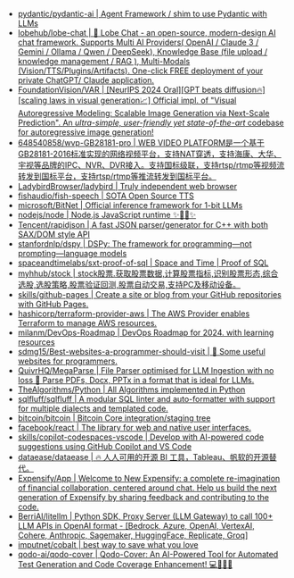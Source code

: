 + [pydantic/pydantic-ai | Agent Framework / shim to use Pydantic with LLMs](https://github.com//pydantic/pydantic-ai)
+ [lobehub/lobe-chat | 🤯 Lobe Chat - an open-source, modern-design AI chat framework. Supports Multi AI Providers( OpenAI / Claude 3 / Gemini / Ollama / Qwen / DeepSeek), Knowledge Base (file upload / knowledge management / RAG ), Multi-Modals (Vision/TTS/Plugins/Artifacts). One-click FREE deployment of your private ChatGPT/ Claude application.](https://github.com//lobehub/lobe-chat)
+ [FoundationVision/VAR | [NeurIPS 2024 Oral][GPT beats diffusion🔥] [scaling laws in visual generation📈] Official impl. of "Visual Autoregressive Modeling: Scalable Image Generation via Next-Scale Prediction". An *ultra-simple, user-friendly yet state-of-the-art* codebase for autoregressive image generation!](https://github.com//FoundationVision/VAR)
+ [648540858/wvp-GB28181-pro | WEB VIDEO PLATFORM是一个基于GB28181-2016标准实现的网络视频平台，支持NAT穿透，支持海康、大华、宇视等品牌的IPC、NVR、DVR接入。支持国标级联，支持rtsp/rtmp等视频流转发到国标平台，支持rtsp/rtmp等推流转发到国标平台。](https://github.com//648540858/wvp-GB28181-pro)
+ [LadybirdBrowser/ladybird | Truly independent web browser](https://github.com//LadybirdBrowser/ladybird)
+ [fishaudio/fish-speech | SOTA Open Source TTS](https://github.com//fishaudio/fish-speech)
+ [microsoft/BitNet | Official inference framework for 1-bit LLMs](https://github.com//microsoft/BitNet)
+ [nodejs/node | Node.js JavaScript runtime ✨🐢🚀✨](https://github.com//nodejs/node)
+ [Tencent/rapidjson | A fast JSON parser/generator for C++ with both SAX/DOM style API](https://github.com//Tencent/rapidjson)
+ [stanfordnlp/dspy | DSPy: The framework for programming—not prompting—language models](https://github.com//stanfordnlp/dspy)
+ [spaceandtimelabs/sxt-proof-of-sql | Space and Time | Proof of SQL](https://github.com//spaceandtimelabs/sxt-proof-of-sql)
+ [myhhub/stock | stock股票.获取股票数据,计算股票指标,识别股票形态,综合选股,选股策略,股票验证回测,股票自动交易,支持PC及移动设备。](https://github.com//myhhub/stock)
+ [skills/github-pages | Create a site or blog from your GitHub repositories with GitHub Pages.](https://github.com//skills/github-pages)
+ [hashicorp/terraform-provider-aws | The AWS Provider enables Terraform to manage AWS resources.](https://github.com//hashicorp/terraform-provider-aws)
+ [milanm/DevOps-Roadmap | DevOps Roadmap for 2024. with learning resources](https://github.com//milanm/DevOps-Roadmap)
+ [sdmg15/Best-websites-a-programmer-should-visit | 🔗 Some useful websites for programmers.](https://github.com//sdmg15/Best-websites-a-programmer-should-visit)
+ [QuivrHQ/MegaParse | File Parser optimised for LLM Ingestion with no loss 🧠 Parse PDFs, Docx, PPTx in a format that is ideal for LLMs.](https://github.com//QuivrHQ/MegaParse)
+ [TheAlgorithms/Python | All Algorithms implemented in Python](https://github.com//TheAlgorithms/Python)
+ [sqlfluff/sqlfluff | A modular SQL linter and auto-formatter with support for multiple dialects and templated code.](https://github.com//sqlfluff/sqlfluff)
+ [bitcoin/bitcoin | Bitcoin Core integration/staging tree](https://github.com//bitcoin/bitcoin)
+ [facebook/react | The library for web and native user interfaces.](https://github.com//facebook/react)
+ [skills/copilot-codespaces-vscode | Develop with AI-powered code suggestions using GitHub Copilot and VS Code](https://github.com//skills/copilot-codespaces-vscode)
+ [dataease/dataease | 🔥 人人可用的开源 BI 工具，Tableau、帆软的开源替代。](https://github.com//dataease/dataease)
+ [Expensify/App | Welcome to New Expensify: a complete re-imagination of financial collaboration, centered around chat. Help us build the next generation of Expensify by sharing feedback and contributing to the code.](https://github.com//Expensify/App)
+ [BerriAI/litellm | Python SDK, Proxy Server (LLM Gateway) to call 100+ LLM APIs in OpenAI format - [Bedrock, Azure, OpenAI, VertexAI, Cohere, Anthropic, Sagemaker, HuggingFace, Replicate, Groq]](https://github.com//BerriAI/litellm)
+ [imputnet/cobalt | best way to save what you love](https://github.com//imputnet/cobalt)
+ [qodo-ai/qodo-cover | Qodo-Cover: An AI-Powered Tool for Automated Test Generation and Code Coverage Enhancement! 💻🤖🧪🐞](https://github.com//qodo-ai/qodo-cover)
